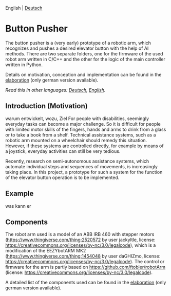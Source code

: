 English | [Deutsch](README_DE.md)  

# Button Pusher
The button pusher is a (very early) prototype of a robotic arm, which recognizes and pushes a desired elevator button with the help of AI methods.
There are two separate folders, one for the firmware of the used robot arm written in C/C++ and the other for the logic of the main controller written in Python.

Details on motivation, conception and implementation can be found in the [elaboration](Ausarbeitung.pdf) (only german version available).

*Read this in other languages: [Deutsch](README_DE.md), [English](README.md).*

## Introduction (Motivation)
warum entwickelt, wozu, Ziel
For people with disabilities, seemingly everyday tasks can become a major challenge. So it is difficult for people with limited motor 
skills of the fingers, hands and arms to drink from a glass or to take a book from a shelf. 
Technical assistance systems, such as a robotic arm mounted on a wheelchair should remedy this situation. 
However, if these systems are controlled directly, for example by means of a joystick, everyday activities can still be very tedious.

Recently, research on semi-autonomous assistance systems, which automate individual steps and sequences of movements, is increasingly taking place.
In this project, a prototype for such a system for the function of the elevator button operation is to be implemented.

## Example
was kann er

## Components
The robot arm used is a model of an ABB IRB 460 with stepper motors (https://www.thingiverse.com/thing:2520572 by user jackyltle, license: https://creativecommons.org/licenses/by-nc/3.0/legalcode),
which is a modification of the EEZYbotARM MK2 (https://www.thingiverse.com/thing:1454048 by user daGHIZmo, license: https://creativecommons.org/licenses/by-nc/3.0/legalcode). 
The control or firmware for the arm is partly based on https://github.com/ftobler/robotArm (license: https://creativecommons.org/licenses/by-nc/3.0/legalcode).

A detailed list of the components used can be found in the [elaboration](Ausarbeitung.pdf) (only german version available).



